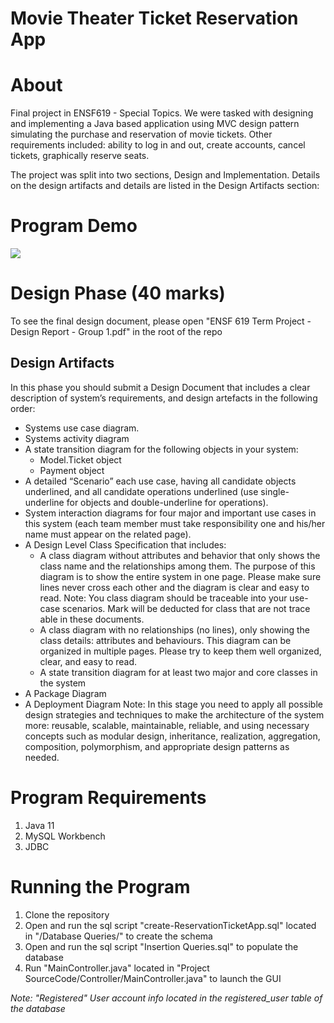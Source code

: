 # Movie Theater Ticket Reservation App

# About
Final project in ENSF619 - Special Topics. We were tasked with designing and implementing a Java based application using MVC design pattern simulating the purchase and reservation of movie tickets. Other requirements included: ability to log in and out, create accounts, cancel tickets, graphically reserve seats. 

The project was split into two sections, Design and Implementation. 
Details on the design artifacts and details are listed in the Design Artifacts section:

# Program Demo
![](program_demo.gif)

# Design Phase (40 marks)
To see the final design document, please open "ENSF 619 Term Project - Design Report - Group 1.pdf" in the root of the repo

## Design Artifacts
In this phase you should submit a Design Document that includes a clear description of system’s requirements, and design artefacts in the following order:

- Systems use case diagram.
- Systems activity diagram
- A state transition diagram for the following objects in your system:
  - Model.Ticket object
  - Payment object
- A detailed “Scenario” each use case, having all candidate objects underlined, and all
candidate operations underlined (use single-underline for objects and double-underline for
operations).
- System interaction diagrams for four major and important use cases in this system (each
team member must take responsibility one and his/her name must appear on the related
page).
- A Design Level Class Specification that includes:
  - A class diagram without attributes and behavior that only shows the class name and the relationships among them. The purpose of this diagram is to show the entire system in one page. Please make sure lines never cross each other and the diagram is clear and easy to read.
   Note: You class diagram should be traceable into your use-case scenarios. Mark
   will be deducted for class that are not trace able in these documents.
  - A class diagram with no relationships (no lines), only showing the class details: attributes and behaviours.     This diagram can be organized in multiple pages. Please
  try to keep them well organized, clear, and easy to read.
  - A state transition diagram for at least two major and core classes in the system
- A Package Diagram
- A Deployment Diagram
Note: In this stage you need to apply all possible design strategies and techniques to make the architecture of the system more: reusable, scalable, maintainable, reliable, and using necessary concepts such as modular design, inheritance, realization, aggregation, composition, polymorphism, and appropriate design patterns as needed.

# Program Requirements
1. Java 11
2. MySQL Workbench
3. JDBC

# Running the Program
1. Clone the repository
2. Open and run the sql script "create-ReservationTicketApp.sql" located in "/Database Queries/" to create the schema
3. Open and run the sql script "Insertion Queries.sql" to populate the database
4. Run "MainController.java" located in "Project SourceCode/Controller/MainController.java" to launch the GUI


*Note: "Registered" User account info located in the registered_user table of the database*
